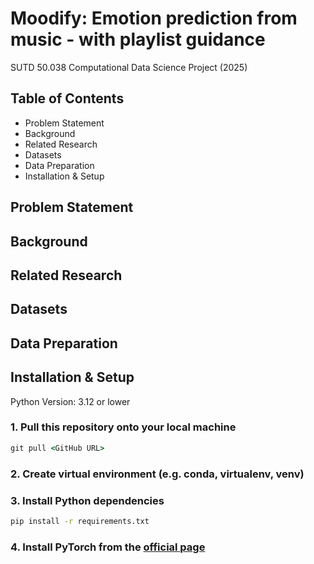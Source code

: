 # Moodify: Emotion prediction from music - with playlist guidance
SUTD 50.038 Computational Data Science Project (2025)

## Table of Contents
- Problem Statement
- Background
- Related Research
- Datasets
- Data Preparation
- Installation & Setup

## Problem Statement

## Background

## Related Research

## Datasets

## Data Preparation

## Installation & Setup
Python Version: 3.12 or lower

### 1. Pull this repository onto your local machine
```cmd
git pull <GitHub URL>
```

### 2. Create virtual environment (e.g. conda, virtualenv, venv)

### 3. Install Python dependencies
```cmd
pip install -r requirements.txt
```

### 4. Install PyTorch from the [official page](https://pytorch.org/get-started/locally/)
